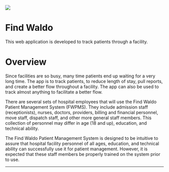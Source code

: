 ![](https://i.imgur.com/Jfw4Ey6.png)

# Find Waldo
This web application is developed to track patients through a facility.   

# Overview

Since facilities are so busy, many time patients end up waiting for a very long time. The app is to track patients, to reduce length of stay, pull reports, and create a better flow throughout a facility. The app can also be used to track almost anything to facilitate a better flow. 

There are several sets of hospital employees that will use the Find Waldo Patient Management System (FWPMS). They include admission
staff (receptionists), nurses, doctors, providers, billing and financial personnel, move staff, dispatch staff, and other
more general staff members. This collection of personnel may differ in age (18 and up), education, and technical ability.

The Find Waldo Patient Management System is designed to be intuitive to assure that hospital facility personnel of all ages,
education, and technical ability can successfully use it for patient management. However, it is expected that these
staff members be properly trained on the system prior to use.

***


